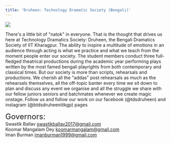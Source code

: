 ```yaml
---
title: 'Druheen: Technology Dramatic Society (Bengali)'
---
```


![](https://drive.google.com/uc?id=1p5m3k3-xmXFGoRBnFCB2xsN-5-1O-27E)

There's a little bit of "natok" in everyone. That is the thought that drives us here at Technology Dramatics Society: Druheen, the Bengali Dramatics Society of IIT Kharagpur. The ability to inspire a multitude of emotions in an audience through acting is what we practice and what we teach from the moment people enter our society. The student members conduct three full-fledged theatrical productions during the academic year performing plays written by the most famed bengali playrights from both contemporary and classical times. But our society is more than scripts, rehearsals and productions. We cherish all the "addas" post rehearsals as much as the rehearsals themselves, all the off-topic banter every time we sit down to plan and discuss any event we organise and all the struggle we share with our fellow juniors seniors and batchmates whenever we create magic onstage. Follow us and follow our work on our facebook (@tdsdruheen) and instagram (@btdsdruheeniitkgp) pages

<span style="font-size: 24px;">Governors:</span> <br />
Swastik Ballav
swastikballav2017@gmail.com <br/>
Koomar Mangalam Dey
koomarmangalam@gmail.com <br/>
Iman Burman
imanburman1999@gmail.com